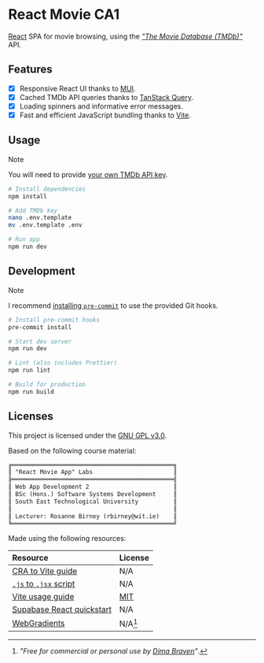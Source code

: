 # React Movie CA1

[React][react] SPA for movie browsing, using the
[*"The Movie Database (TMDb)"*][tmdb-key] API.

## Features

- [x] Responsive React UI thanks to [MUI][mui].
- [x] Cached TMDb API queries thanks to [TanStack Query][tanstack].
- [x] Loading spinners and informative error messages.
- [x] Fast and efficient JavaScript bundling thanks to [Vite][vite].

## Usage

> [!NOTE]
> You will need to provide [your own TMDb API key][tmdb-key].

```bash
# Install dependencies
npm install

# Add TMDb key
nano .env.template
mv .env.template .env

# Run app
npm run dev
```

## Development

> [!NOTE]
> I recommend [installing `pre-commit`][pre-commit] to use the provided Git hooks.

```bash
# Install pre-commit hooks
pre-commit install

# Start dev server
npm run dev

# Lint (also includes Prettier)
npm run lint

# Build for production
npm run build
```

## Licenses

This project is licensed under the [GNU GPL v3.0][license].

Based on the following course material:

```txt
╔══════════════════════════════════════════════╗
║ "React Movie App" Labs                       ║
╠══════════════════════════════════════════════╣
║ Web App Development 2                        ║
║ BSc (Hons.) Software Systems Development     ║
║ South East Technological University          ║
║                                              ║
║ Lecturer: Rosanne Birney (rbirney@wit.ie)    ║
╚══════════════════════════════════════════════╝
```

Made using the following resources:

| Resource                                  | License                           |
|:------------------------------------------|:----------------------------------|
| [CRA to Vite guide][cra-vite]             | N/A                               |
| [`.js` to `.jsx` script][js-jsx]          | N/A                               |
| [Vite usage guide][vite-guide]            | [MIT][vite-license]               |
| [Supabase React quickstart][supa-start]   | N/A                               |
| [WebGradients][gradient]                  | N/A[^1]                           |

[^1]: *"Free for commercial or personal use by [Dima Braven][dima]"*.

[react]: https://react.dev/
[mui]: https://mui.com/
[tanstack]: https://tanstack.com/query/latest
[vite]: https://vite.dev/
[pre-commit]: https://pre-commit.com/#install
[tmdb-key]: https://developer.themoviedb.org/docs/getting-started
[license]: ./LICENSE
[cra-vite]: https://medium.com/@mun1013/guide-to-migrating-from-create-react-app-cra-to-vite-5516f55aa410
[js-jsx]: https://gist.github.com/parties/90cdf35f9a3d05bea6df76dc83a69641
[vite-guide]: https://vite.dev/guide/
[vite-license]: https://github.com/vitejs/vite/blob/main/LICENSE
[supa-start]: https://supabase.com/docs/guides/auth/quickstarts/react
[gradient]: https://webgradients.com/
[dima]: https://twitter.com/dimabraven
